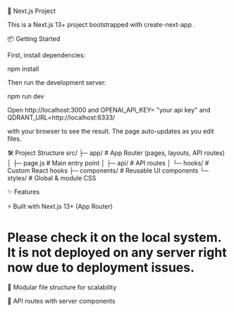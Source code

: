 🚀 Next.js Project

This is a Next.js 13+ project bootstrapped with create-next-app
.

📦 Getting Started

First, install dependencies:

npm install

Then run the development server:

npm run dev

Open http://localhost:3000
and 
OPENAI_API_KEY= "your api key"
and
QDRANT_URL=http://localhost:6333/

 with your browser to see the result.
The page auto-updates as you edit files.

🛠 Project Structure
src/
 ├─ app/              # App Router (pages, layouts, API routes)
 │   ├─ page.js       # Main entry point
 │   ├─ api/          # API routes
 │   └─ hooks/        # Custom React hooks
 ├─ components/       # Reusable UI components
 └─ styles/           # Global & module CSS

✨ Features

⚡ Built with Next.js
 13+ (App Router)

# Please check it on the local system. It is not deployed on any server right now due to deployment issues.

📂 Modular file structure for scalability

🔧 API routes with server components

